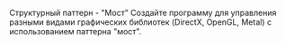 Структурный паттерн - "Мост"
Создайте программу для управления разными видами графических
библиотек (DirectX, OpenGL, Metal) с использованием паттерна "мост".